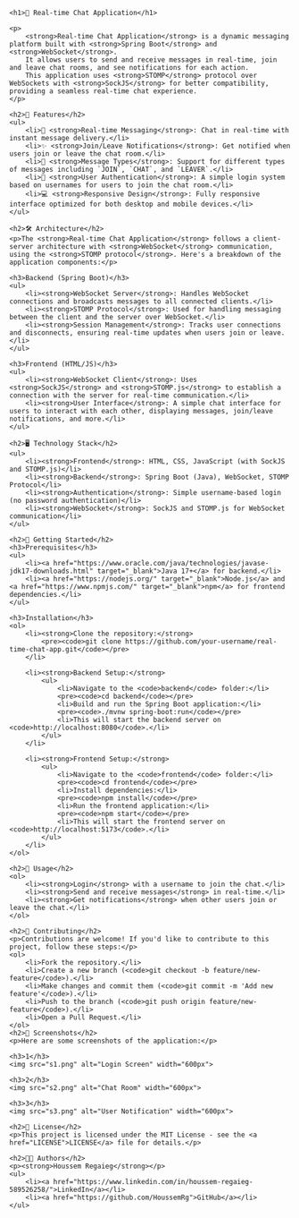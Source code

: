 <!DOCTYPE html>
<html lang="en">
<head>
    <meta charset="UTF-8">
    <meta name="viewport" content="width=device-width, initial-scale=1.0">
    <title>Real-time Chat Application</title>
</head>
<body>

    <h1>🌟 Real-time Chat Application</h1>

    <p>
        <strong>Real-time Chat Application</strong> is a dynamic messaging platform built with <strong>Spring Boot</strong> and <strong>WebSocket</strong>. 
        It allows users to send and receive messages in real-time, join and leave chat rooms, and see notifications for each action. 
        This application uses <strong>STOMP</strong> protocol over WebSockets with <strong>SockJS</strong> for better compatibility, providing a seamless real-time chat experience.
    </p>

    <h2>🌟 Features</h2>
    <ul>
        <li>📱 <strong>Real-time Messaging</strong>: Chat in real-time with instant message delivery.</li>
        <li>✨ <strong>Join/Leave Notifications</strong>: Get notified when users join or leave the chat room.</li>
        <li>💬 <strong>Message Types</strong>: Support for different types of messages including `JOIN`, `CHAT`, and `LEAVER`.</li>
        <li>🔐 <strong>User Authentication</strong>: A simple login system based on usernames for users to join the chat room.</li>
        <li>💻 <strong>Responsive Design</strong>: Fully responsive interface optimized for both desktop and mobile devices.</li>
    </ul>

    <h2>🛠️ Architecture</h2>
    <p>The <strong>Real-time Chat Application</strong> follows a client-server architecture with <strong>WebSocket</strong> communication, using the <strong>STOMP protocol</strong>. Here's a breakdown of the application components:</p>

    <h3>Backend (Spring Boot)</h3>
    <ul>
        <li><strong>WebSocket Server</strong>: Handles WebSocket connections and broadcasts messages to all connected clients.</li>
        <li><strong>STOMP Protocol</strong>: Used for handling messaging between the client and the server over WebSocket.</li>
        <li><strong>Session Management</strong>: Tracks user connections and disconnects, ensuring real-time updates when users join or leave.</li>
    </ul>

    <h3>Frontend (HTML/JS)</h3>
    <ul>
        <li><strong>WebSocket Client</strong>: Uses <strong>SockJS</strong> and <strong>STOMP.js</strong> to establish a connection with the server for real-time communication.</li>
        <li><strong>User Interface</strong>: A simple chat interface for users to interact with each other, displaying messages, join/leave notifications, and more.</li>
    </ul>

    <h2>🖥️ Technology Stack</h2>
    <ul>
        <li><strong>Frontend</strong>: HTML, CSS, JavaScript (with SockJS and STOMP.js)</li>
        <li><strong>Backend</strong>: Spring Boot (Java), WebSocket, STOMP Protocol</li>
        <li><strong>Authentication</strong>: Simple username-based login (no password authentication)</li>
        <li><strong>WebSocket</strong>: SockJS and STOMP.js for WebSocket communication</li>
    </ul>

    <h2>🚀 Getting Started</h2>
    <h3>Prerequisites</h3>
    <ul>
        <li><a href="https://www.oracle.com/java/technologies/javase-jdk17-downloads.html" target="_blank">Java 17+</a> for backend.</li>
        <li><a href="https://nodejs.org/" target="_blank">Node.js</a> and <a href="https://www.npmjs.com/" target="_blank">npm</a> for frontend dependencies.</li>
    </ul>

    <h3>Installation</h3>
    <ol>
        <li><strong>Clone the repository:</strong>
            <pre><code>git clone https://github.com/your-username/real-time-chat-app.git</code></pre>
        </li>

        <li><strong>Backend Setup:</strong>
            <ul>
                <li>Navigate to the <code>backend</code> folder:</li>
                <pre><code>cd backend</code></pre>
                <li>Build and run the Spring Boot application:</li>
                <pre><code>./mvnw spring-boot:run</code></pre>
                <li>This will start the backend server on <code>http://localhost:8080</code>.</li>
            </ul>
        </li>

        <li><strong>Frontend Setup:</strong>
            <ul>
                <li>Navigate to the <code>frontend</code> folder:</li>
                <pre><code>cd frontend</code></pre>
                <li>Install dependencies:</li>
                <pre><code>npm install</code></pre>
                <li>Run the frontend application:</li>
                <pre><code>npm start</code></pre>
                <li>This will start the frontend server on <code>http://localhost:5173</code>.</li>
            </ul>
        </li>
    </ol>

    <h2>🎯 Usage</h2>
    <ol>
        <li><strong>Login</strong> with a username to join the chat.</li>
        <li><strong>Send and receive messages</strong> in real-time.</li>
        <li><strong>Get notifications</strong> when other users join or leave the chat.</li>
    </ol>

    <h2>🤝 Contributing</h2>
    <p>Contributions are welcome! If you'd like to contribute to this project, follow these steps:</p>
    <ol>
        <li>Fork the repository.</li>
        <li>Create a new branch (<code>git checkout -b feature/new-feature</code>).</li>
        <li>Make changes and commit them (<code>git commit -m 'Add new feature'</code>).</li>
        <li>Push to the branch (<code>git push origin feature/new-feature</code>).</li>
        <li>Open a Pull Request.</li>
    </ol>
    <h2>📸 Screenshots</h2>
    <p>Here are some screenshots of the application:</p>

    <h3>1</h3>
    <img src="s1.png" alt="Login Screen" width="600px">

    <h3>2</h3>
    <img src="s2.png" alt="Chat Room" width="600px">

    <h3>3</h3>
    <img src="s3.png" alt="User Notification" width="600px">

    <h2>📄 License</h2>
    <p>This project is licensed under the MIT License - see the <a href="LICENSE">LICENSE</a> file for details.</p>

    <h2>👨‍💻 Authors</h2>
    <p><strong>Houssem Regaieg</strong></p>
    <ul>
        <li><a href="https://www.linkedin.com/in/houssem-regaieg-589526258/">LinkedIn</a></li>
        <li><a href="https://github.com/HoussemRg">GitHub</a></li>
    </ul>

</body>
</html>
